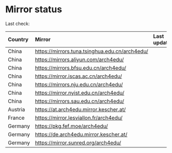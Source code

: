 <script src="./time.js"></script>
# Mirror status
Last check: <script type="text/javascript">localize(1699892624.9652514);</script>

|Country|Mirror|Last update|
|:------|:-----|:----------|
|China|https://mirrors.tuna.tsinghua.edu.cn/arch4edu/|<script type="text/javascript">localize(1699857091);</script>|
|China|https://mirrors.aliyun.com/arch4edu/|<script type="text/javascript">localize(1699857091);</script>|
|China|https://mirrors.bfsu.edu.cn/arch4edu/|<script type="text/javascript">localize(1699857091);</script>|
|China|https://mirror.iscas.ac.cn/arch4edu/|<script type="text/javascript">localize(1699857091);</script>|
|China|https://mirrors.nju.edu.cn/arch4edu/|<script type="text/javascript">localize(1699813783);</script>|
|China|https://mirror.nyist.edu.cn/arch4edu/|<script type="text/javascript">localize(1699857091);</script>|
|China|https://mirrors.sau.edu.cn/arch4edu/|<script type="text/javascript">localize(1699857091);</script>|
|Austria|https://at.arch4edu.mirror.kescher.at/|<script type="text/javascript">localize(1699857091);</script>|
|France|https://mirror.lesviallon.fr/arch4edu/|<script type="text/javascript">localize(1699857091);</script>|
|Germany|https://pkg.fef.moe/arch4edu/|<script type="text/javascript">localize(1699857091);</script>|
|Germany|https://de.arch4edu.mirror.kescher.at/|<script type="text/javascript">localize(1699857091);</script>|
|Germany|https://mirror.sunred.org/arch4edu/|<script type="text/javascript">localize(1699857091);</script>|

<script src="./tablefilter/tablefilter.js"></script>
<script src="./table.js"></script>